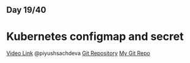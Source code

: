 ## Day 19/40
# Kubernetes configmap and secret 
[Video Link](https://www.youtube.com/watch?v=Q9fHJLSyd7Q)
@piyushsachdeva 
[Git Repository](https://github.com/piyushsachdeva/CKA-2024/)
[My Git Repo](https://github.com/sina14/40daysofkubernetes)

